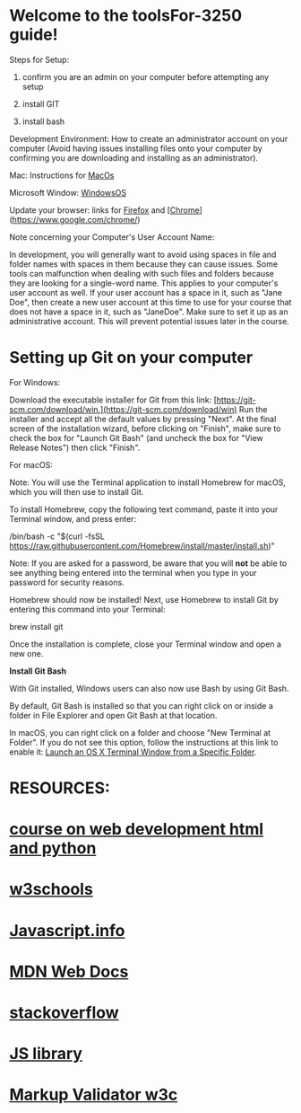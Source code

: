 # Welcome to the toolsFor-3250 guide!

Steps for Setup:

1) confirm you are an admin on your computer before attempting any setup

2) install GIT

3) install bash

Development Environment:
How to create an administrator account on your computer (Avoid having issues installing files onto your computer by confirming you are downloading and installing as an administrator).

Mac: Instructions for [MacOs](https://support.apple.com/guide/mac-help/set-up-other-users-on-your-mac-mtusr001/mac) 

Microsoft Window: [WindowsOS](https://support.microsoft.com/en-us/windows/create-a-local-user-or-administrator-account-in-windows-10-20de74e0-ac7f-3502-a866-32915af2a34d)

Update your browser:
 links for [Firefox](https://support.mozilla.org/en-US/kb/update-firefox-latest-release) and [[Chrome](https://www.google.com/chrome/update/)](https://www.google.com/chrome/)

Note concerning your Computer's User Account Name:

In development, you will generally want to avoid using spaces in file and folder names with spaces in them because they can cause issues. Some tools can malfunction when dealing with such files and folders because they are looking for a single-word name.
This applies to your computer's user account as well. If your user account has a space in it, such as "Jane Doe", then create a new user account at this time to use for your course that does not have a space in it, such as "JaneDoe". Make sure to set it up as an administrative account. This will prevent potential issues later in the course.

# Setting up Git on your computer

For Windows:

Download the executable installer for Git from this link: [https://git-scm.com/download/win.](https://git-scm.com/download/win)
Run the installer and accept all the default values by pressing "Next". 
At the final screen of the installation wizard, before clicking on "Finish", make sure to check the box for "Launch Git Bash" (and uncheck the box for "View Release Notes") then click "Finish". 


For macOS:

Note: You will use the Terminal application to install Homebrew for macOS, which you will then use to install Git.
 
To install Homebrew, copy the following text command, paste it into your Terminal window, and press enter:

/bin/bash -c "$(curl -fsSL https://raw.githubusercontent.com/Homebrew/install/master/install.sh)"


Note: If you are asked for a password, be aware that you will **not** be able to see anything being entered into the terminal when you type in your password for security reasons.


Homebrew should now be installed! Next, use Homebrew to install Git by entering this command into your Terminal:

brew install git

Once the installation is complete, close your Terminal window and open a new one. 

**Install Git Bash**

With Git installed, Windows users can also now use Bash by using Git Bash.
 
By default, Git Bash is installed so that you can right click on or inside a folder in File Explorer and open Git Bash at that location. 

In macOS, you can right click on a folder and choose "New Terminal at Folder". If you do not see this option, follow the instructions at this link to enable it: [Launch an OS X Terminal Window from a Specific Folder](https://lifehacker.com/launch-an-os-x-terminal-window-from-a-specific-folder-1466745514).

# RESOURCES:

# [course on web development html and python](https://youtu.be/zFZrkCIc2Oc)

# [w3schools](https://www.w3schools.com/)

# [Javascript.info](https://javascript.info/)

# [MDN Web Docs](https://developer.mozilla.org/en-US/docs/Web/JavaScript)

# [stack**overflow**](https://stackoverflow.com/)

# [JS library](https://www.khanacademy.org/computing/computer-programming/html-css-js/using-js-libraries-in-your-webpage/a/whats-a-js-library)
# [Markup Validator w3c](https://validator.w3.org/)
